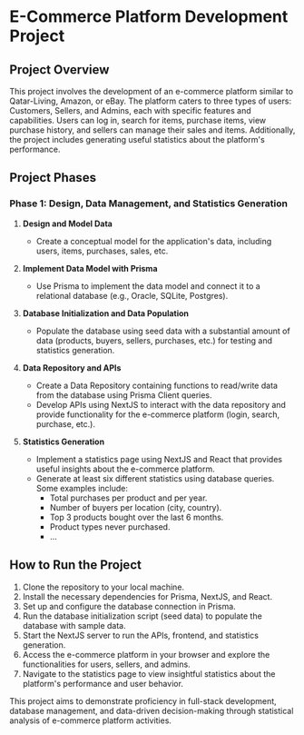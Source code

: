# E-Commerce Platform Development Project

## Project Overview
This project involves the development of an e-commerce platform similar to Qatar-Living, Amazon, or eBay. The platform caters to three types of users: Customers, Sellers, and Admins, each with specific features and capabilities. Users can log in, search for items, purchase items, view purchase history, and sellers can manage their sales and items. Additionally, the project includes generating useful statistics about the platform's performance.

## Project Phases

### Phase 1: Design, Data Management, and Statistics Generation

1. **Design and Model Data**
   - Create a conceptual model for the application's data, including users, items, purchases, sales, etc.

2. **Implement Data Model with Prisma**
   - Use Prisma to implement the data model and connect it to a relational database (e.g., Oracle, SQLite, Postgres).

3. **Database Initialization and Data Population**
   - Populate the database using seed data with a substantial amount of data (products, buyers, sellers, purchases, etc.) for testing and statistics generation.

4. **Data Repository and APIs**
   - Create a Data Repository containing functions to read/write data from the database using Prisma Client queries.
   - Develop APIs using NextJS to interact with the data repository and provide functionality for the e-commerce platform (login, search, purchase, etc.).

5. **Statistics Generation**
   - Implement a statistics page using NextJS and React that provides useful insights about the e-commerce platform.
   - Generate at least six different statistics using database queries. Some examples include:
     - Total purchases per product and per year.
     - Number of buyers per location (city, country).
     - Top 3 products bought over the last 6 months.
     - Product types never purchased.
     - ...

## How to Run the Project

1. Clone the repository to your local machine.
2. Install the necessary dependencies for Prisma, NextJS, and React.
3. Set up and configure the database connection in Prisma.
4. Run the database initialization script (seed data) to populate the database with sample data.
5. Start the NextJS server to run the APIs, frontend, and statistics generation.
6. Access the e-commerce platform in your browser and explore the functionalities for users, sellers, and admins.
7. Navigate to the statistics page to view insightful statistics about the platform's performance and user behavior.

This project aims to demonstrate proficiency in full-stack development, database management, and data-driven decision-making through statistical analysis of e-commerce platform activities.
